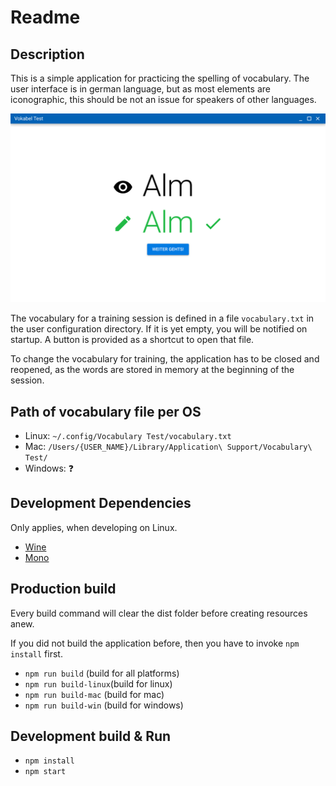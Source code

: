 # Readme

## Description

This is a simple application for practicing the spelling of vocabulary. The user interface is in german language, but
as most elements are iconographic, this should be not an issue for speakers of other languages.

![Image of the evaluation page for a single word.](vocabulary-test.jpg "Vocabulary Test Evaluation Page")

The vocabulary for a training session is defined in a file `vocabulary.txt` in the user configuration directory. If it
is yet empty, you will be notified on startup. A button is provided as a shortcut to open that file.

To change the vocabulary for training, the application has to be closed and reopened, as the words are stored in memory
at the beginning of the session.

## Path of vocabulary file per OS

* Linux: `~/.config/Vocabulary Test/vocabulary.txt`
* Mac: `/Users/{USER_NAME}/Library/Application\ Support/Vocabulary\ Test/`
* Windows: :question:

## Development Dependencies

Only applies, when developing on Linux.

* [Wine](https://wiki.winehq.org/Download#binary)
* [Mono](https://wiki.winehq.org/Mono)

## Production build

Every build command will clear the dist folder before creating resources anew.

If you did not build the application before, then you have to invoke `npm install` first.

* `npm run build` (build for all platforms)
* `npm run build-linux`(build for linux)
* `npm run build-mac` (build for mac)
* `npm run build-win` (build for windows)

## Development build & Run

* `npm install`
* `npm start`
